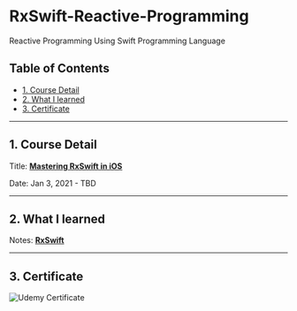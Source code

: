 # RxSwift-Reactive-Programming

Reactive Programming Using Swift Programming Language

## Table of Contents

- [1. Course Detail](#1-course-detail)
- [2. What I learned](#2-what-i-learned)
- [3. Certificate](#3-certificate)

---

## 1. Course Detail

Title: [**Mastering RxSwift in iOS**](https://www.udemy.com/course/mastering-rxswift-in-ios/)

Date: Jan 3, 2021 - TBD

---

## 2. What I learned

Notes: [**RxSwift**]()

---

## 3. Certificate

![Udemy Certificate]()
